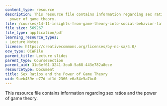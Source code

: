 ```yaml
---
content_type: resource
description: This resource file contains information regarding sex ratios and the
  power of game theory.
file: /courses/14-11-insights-from-game-theory-into-social-behavior-fall-2013/9aeb459ee77dbf1d2366e6a54e5a7bc0_MIT14_11F13_Sex_Ratio_hand.pdf
file_size: 569267
file_type: application/pdf
learning_resource_types:
- Lecture Notes
license: https://creativecommons.org/licenses/by-nc-sa/4.0/
ocw_type: OCWFile
parent_title: Lecture slides
parent_type: CourseSection
parent_uid: 31e3ef61-3241-3ea0-5a68-443e782a8ece
resourcetype: Document
title: Sex Ratios and the Power of Game Theory
uid: 9aeb459e-e77d-bf1d-2366-e6a54e5a7bc0
---
```

This resource file contains information regarding sex ratios and the power of game theory.